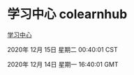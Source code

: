 # 学习中心 colearnhub
[学习中心](http://59.174.27.166:56308/colearnhub/)

2020年 12月 15日 星期二 00:40:01 CST

2020年 12月 14日 星期一 16:40:01 GMT
